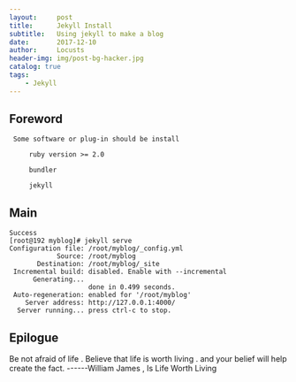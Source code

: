 ```yaml
---
layout:     post
title:      Jekyll Install
subtitle:   Using jekyll to make a blog
date:       2017-12-10
author:     Locusts
header-img: img/post-bg-hacker.jpg
catalog: true
tags:
    - Jekyll
---
```



## Foreword
	 Some software or plug-in should be install 
	 
		 ruby version >= 2.0
		 
		 bundler
		 
		 jekyll

## Main

	Success
	[root@192 myblog]# jekyll serve
	Configuration file: /root/myblog/_config.yml
	            Source: /root/myblog
	       Destination: /root/myblog/_site
	 Incremental build: disabled. Enable with --incremental
	      Generating... 
	                    done in 0.499 seconds.
	 Auto-regeneration: enabled for '/root/myblog'
	    Server address: http://127.0.0.1:4000/
	  Server running... press ctrl-c to stop.
  
  
## Epilogue

   Be not afraid of life . Believe that life is worth living . and your belief will help create the fact.
                                                              ------William James , Is Life Worth Living 


